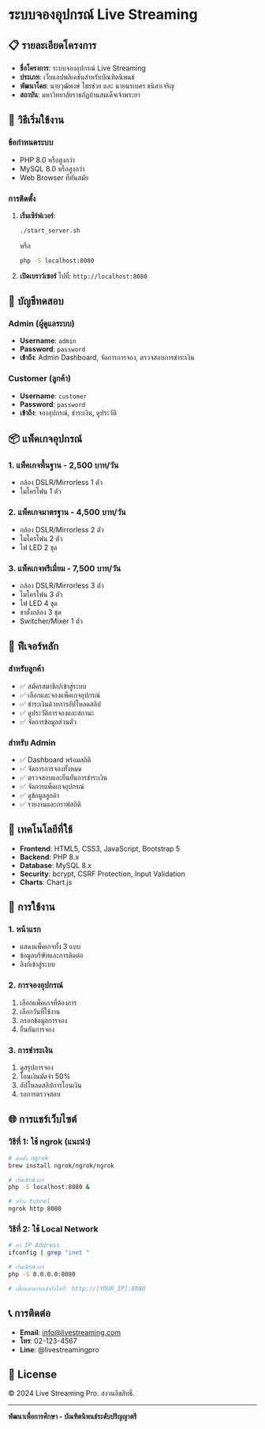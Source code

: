 # ระบบจองอุปกรณ์ Live Streaming

## 📋 รายละเอียดโครงการ
- **ชื่อโครงการ**: ระบบจองอุปกรณ์ Live Streaming
- **ประเภท**: เว็บแอปพลิเคชันสำหรับบัณฑิตนิพนธ์
- **พัฒนาโดย**: นายวุฒิพงษ์ ไชยช่วย และ นายนรเบศร ธนิสาเจริญ
- **สถาบัน**: มหาวิทยาลัยราชภัฏบ้านสมเด็จเจ้าพระยา

## 🚀 วิธีเริ่มใช้งาน

### ข้อกำหนดระบบ
- PHP 8.0 หรือสูงกว่า
- MySQL 8.0 หรือสูงกว่า
- Web Browser ที่ทันสมัย

### การติดตั้ง
1. **เริ่มเซิร์ฟเวอร์**:
   ```bash
   ./start_server.sh
   ```
   หรือ
   ```bash
   php -S localhost:8080
   ```

2. **เปิดเบราว์เซอร์** ไปที่: `http://localhost:8080`

## 🔐 บัญชีทดสอบ

### Admin (ผู้ดูแลระบบ)
- **Username**: `admin`
- **Password**: `password`
- **เข้าถึง**: Admin Dashboard, จัดการการจอง, ตรวจสอบการชำระเงิน

### Customer (ลูกค้า)
- **Username**: `customer`
- **Password**: `password`
- **เข้าถึง**: จองอุปกรณ์, ชำระเงิน, ดูประวัติ

## 📦 แพ็คเกจอุปกรณ์

### 1. แพ็คเกจพื้นฐาน - 2,500 บาท/วัน
- กล้อง DSLR/Mirrorless 1 ตัว
- ไมโครโฟน 1 ตัว

### 2. แพ็คเกจมาตรฐาน - 4,500 บาท/วัน
- กล้อง DSLR/Mirrorless 2 ตัว
- ไมโครโฟน 2 ตัว
- ไฟ LED 2 ชุด

### 3. แพ็คเกจพรีเมี่ยม - 7,500 บาท/วัน
- กล้อง DSLR/Mirrorless 3 ตัว
- ไมโครโฟน 3 ตัว
- ไฟ LED 4 ชุด
- ขาตั้งกล้อง 3 ชุด
- Switcher/Mixer 1 ตัว

## 🌟 ฟีเจอร์หลัก

### สำหรับลูกค้า
- ✅ สมัครสมาชิก/เข้าสู่ระบบ
- ✅ เลือกและจองแพ็คเกจอุปกรณ์
- ✅ ชำระเงินด้วยการอัปโหลดสลิป
- ✅ ดูประวัติการจองและสถานะ
- ✅ จัดการข้อมูลส่วนตัว

### สำหรับ Admin
- ✅ Dashboard พร้อมสถิติ
- ✅ จัดการการจองทั้งหมด
- ✅ ตรวจสอบและยืนยันการชำระเงิน
- ✅ จัดการแพ็คเกจอุปกรณ์
- ✅ ดูข้อมูลลูกค้า
- ✅ รายงานและกราฟสถิติ

## 🔧 เทคโนโลยีที่ใช้
- **Frontend**: HTML5, CSS3, JavaScript, Bootstrap 5
- **Backend**: PHP 8.x
- **Database**: MySQL 8.x
- **Security**: bcrypt, CSRF Protection, Input Validation
- **Charts**: Chart.js

## 📱 การใช้งาน

### 1. หน้าแรก
- แสดงแพ็คเกจทั้ง 3 แบบ
- ข้อมูลบริษัทและการติดต่อ
- ลิงก์เข้าสู่ระบบ

### 2. การจองอุปกรณ์
1. เลือกแพ็คเกจที่ต้องการ
2. เลือกวันที่ใช้งาน
3. กรอกข้อมูลการจอง
4. ยืนยันการจอง

### 3. การชำระเงิน
1. ดูสรุปการจอง
2. โอนเงินมัดจำ 50%
3. อัปโหลดสลิปการโอนเงิน
4. รอการตรวจสอบ

## 🌐 การแชร์เว็บไซต์

### วิธีที่ 1: ใช้ ngrok (แนะนำ)
```bash
# ติดตั้ง ngrok
brew install ngrok/ngrok/ngrok

# เริ่มเซิร์ฟเวอร์
php -S localhost:8080 &

# สร้าง tunnel
ngrok http 8080
```

### วิธีที่ 2: ใช้ Local Network
```bash
# หา IP Address
ifconfig | grep "inet "

# เริ่มเซิร์ฟเวอร์
php -S 0.0.0.0:8080

# เพื่อนสามารถเข้าถึงได้ที่: http://[YOUR_IP]:8080
```

## 📞 การติดต่อ
- **Email**: info@livestreaming.com
- **โทร**: 02-123-4567
- **Line**: @livestreamingpro

## 📄 License
© 2024 Live Streaming Pro. สงวนลิขสิทธิ์.

---
**พัฒนาเพื่อการศึกษา - บัณฑิตนิพนธ์ระดับปริญญาตรี**